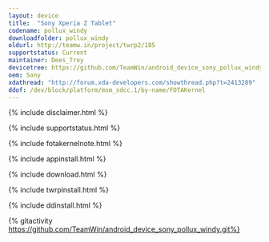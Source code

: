 ```yaml
---
layout: device
title:  "Sony Xperia Z Tablet"
codename: pollux_windy
downloadfolder: pollux_windy
oldurl: http://teamw.in/project/twrp2/185
supportstatus: Current
maintainer: Dees_Troy
devicetree: https://github.com/TeamWin/android_device_sony_pollux_windy.git
oem: Sony
xdathread: "http://forum.xda-developers.com/showthread.php?t=2413289"
ddof: /dev/block/platform/msm_sdcc.1/by-name/FOTAKernel
---
```


{% include disclaimer.html %}

{% include supportstatus.html %}

{% include fotakernelnote.html %}

{% include appinstall.html %}

{% include download.html %}

{% include twrpinstall.html %}

{% include ddinstall.html %}

{% gitactivity https://github.com/TeamWin/android_device_sony_pollux_windy.git%}
